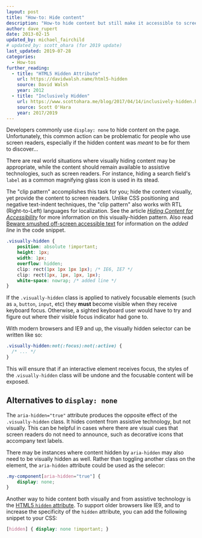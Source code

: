 ```yaml
---
layout: post
title: "How-to: Hide content"
description: "How-to hide content but still make it accessible to screen readers."
author: dave_rupert
date: 2013-02-15
updated_by: michael_fairchild
# updated_by: scott_ohara (for 2019 update)
last_updated: 2019-07-28
categories:
  - How-tos
further_reading:
  - title: "HTML5 Hidden Attribute"
    url: https://davidwalsh.name/html5-hidden
    source: David Walsh
    year: 2012
  - title: "Inclusively Hidden"
    url: https://www.scottohara.me/blog/2017/04/14/inclusively-hidden.html
    source: Scott O'Hara
    year: 2017/2019
---
```


Developers commonly use `display: none` to hide content on the page. Unfortunately, this common action can be problematic for people who use screen readers, especially if the hidden content was *meant* to be for them to discover...

There are real world situations where visually hiding content may be appropriate, while the content should remain available to assistive technologies, such as screen readers. For instance, hiding a search field's `label` as a common magnifying glass icon is used in its stead. 

The "clip pattern" accomplishes this task for you; hide the content visually, yet provide the content to screen readers. Unlike CSS positioning and negative text-indent techniques, the "clip pattern" also works with RTL (Right-to-Left) languages for localization. See the article *[Hiding Content for Accessibility](https://snook.ca/archives/html_and_css/hiding-content-for-accessibility)* for more information on this visually-hidden pattern. Also read [Beware smushed off-screen accessible text](https://medium.com/@jessebeach/beware-smushed-off-screen-accessible-text-5952a4c2cbfe) for information on the *added line* in the code snippet.

```css
.visually-hidden { 
    position: absolute !important;
    height: 1px; 
    width: 1px;
    overflow: hidden;
    clip: rect(1px 1px 1px 1px); /* IE6, IE7 */
    clip: rect(1px, 1px, 1px, 1px);
    white-space: nowrap; /* added line */
}
```

If the `.visually-hidden` class is applied to natively focusable elements (such as `a`, `button`, `input`, etc) they **must** become visible when they receive keyboard focus. Otherwise, a sighted keyboard user would have to try and figure out where their visible focus indicator had gone to. 

With modern browsers and IE9 and up, the visually hidden selector can be written like so:

```css
.visually-hidden:not(:focus):not(:active) { 
  /* ... */
}
```

This will ensure that if an interactive element receives focus, the styles of the .`visually-hidden` class will be undone and the focusable content will be exposed.



## Alternatives to `display: none`

The `aria-hidden="true"` attribute produces the opposite effect of the `.visually-hidden` class. It hides content from assistive technology, but not visually. This can be helpful in cases where there are visual cues that screen readers do not need to announce, such as decorative icons that accompany text labels.

There may be instances where content hidden by `aria-hidden` may also need to be visually hidden as well. Rather than toggling another class on the element, the `aria-hidden` attribute could be used as the selecor:

```css
.my-component[aria-hidden="true"] {
    display: none;
}
```

Another way to hide content both visually and from assistive technology is the [HTML5 `hidden` attribute](https://html.spec.whatwg.org/multipage/interaction.html#the-hidden-attribute). To support older browsers like IE9, and to increase the specificity of the `hidden` attribute, you can add the following snippet to your CSS:

```css
[hidden] { display: none !important; }
```
